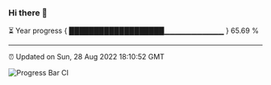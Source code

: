 ### Hi there 👋

⏳ Year progress { ███████████████████▁▁▁▁▁▁▁▁▁▁▁ } 65.69 %

---

⏰ Updated on Sun, 28 Aug 2022 18:10:52 GMT

![Progress Bar CI](https://github.com/Shyam-Makwana/GitHub-Actions-Demo/workflows/Progress%20Bar%20CI/badge.svg)
